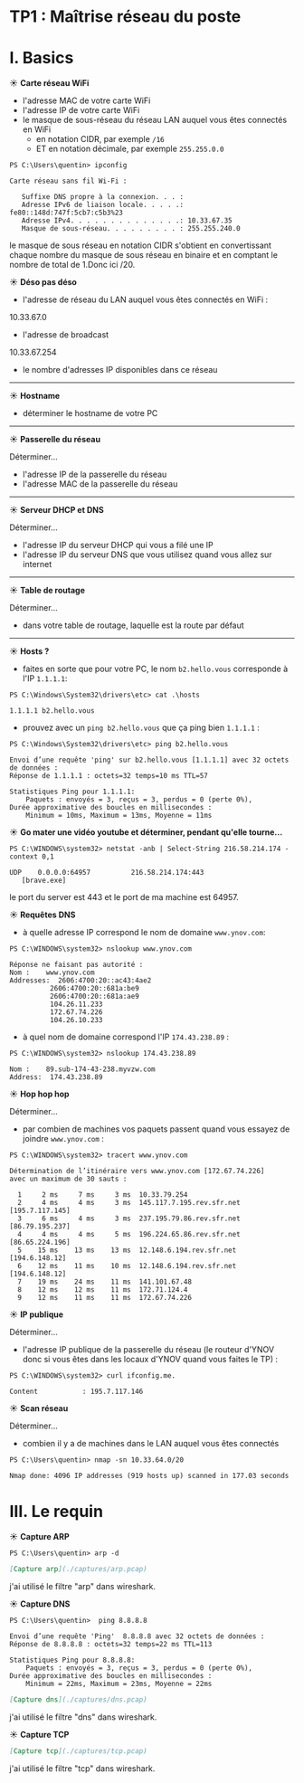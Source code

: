 # TP1 : Maîtrise réseau du poste

# I. Basics

☀️ **Carte réseau WiFi**

- l'adresse MAC de votre carte WiFi
- l'adresse IP de votre carte WiFi
- le masque de sous-réseau du réseau LAN auquel vous êtes connectés en WiFi
  - en notation CIDR, par exemple `/16`
  - ET en notation décimale, par exemple `255.255.0.0`

```
PS C:\Users\quentin> ipconfig

Carte réseau sans fil Wi-Fi :

   Suffixe DNS propre à la connexion. . . :
   Adresse IPv6 de liaison locale. . . . .: fe80::148d:747f:5cb7:c5b3%23
   Adresse IPv4. . . . . . . . . . . . . .: 10.33.67.35
   Masque de sous-réseau. . . . . . . . . : 255.255.240.0
```

le masque de sous réseau en notation CIDR s'obtient en convertissant chaque nombre du masque de sous réseau en binaire et en comptant le nombre de total de 1.Donc ici /20.


☀️ **Déso pas déso**

- l'adresse de réseau du LAN auquel vous êtes connectés en WiFi : 

10.33.67.0

- l'adresse de broadcast

10.33.67.254

- le nombre d'adresses IP disponibles dans ce réseau

---

☀️ **Hostname**

- déterminer le hostname de votre PC

---

☀️ **Passerelle du réseau**

Déterminer...

- l'adresse IP de la passerelle du réseau
- l'adresse MAC de la passerelle du réseau

---

☀️ **Serveur DHCP et DNS**

Déterminer...

- l'adresse IP du serveur DHCP qui vous a filé une IP
- l'adresse IP du serveur DNS que vous utilisez quand vous allez sur internet

---

☀️ **Table de routage**

Déterminer...

- dans votre table de routage, laquelle est la route par défaut

---


☀️ **Hosts ?**

- faites en sorte que pour votre PC, le nom `b2.hello.vous` corresponde à l'IP `1.1.1.1`:

```
PS C:\Windows\System32\drivers\etc> cat .\hosts

1.1.1.1 b2.hello.vous
```

- prouvez avec un `ping b2.hello.vous` que ça ping bien `1.1.1.1` : 

```
PS C:\Windows\System32\drivers\etc> ping b2.hello.vous

Envoi d’une requête 'ping' sur b2.hello.vous [1.1.1.1] avec 32 octets de données :
Réponse de 1.1.1.1 : octets=32 temps=10 ms TTL=57

Statistiques Ping pour 1.1.1.1:
    Paquets : envoyés = 3, reçus = 3, perdus = 0 (perte 0%),
Durée approximative des boucles en millisecondes :
    Minimum = 10ms, Maximum = 13ms, Moyenne = 11ms
```


☀️ **Go mater une vidéo youtube et déterminer, pendant qu'elle tourne...**

```
PS C:\WINDOWS\system32> netstat -anb | Select-String 216.58.214.174 -context 0,1

UDP    0.0.0.0:64957          216.58.214.174:443
   [brave.exe]
```

le port du server est 443 et le port de ma machine est 64957.

☀️ **Requêtes DNS**

- à quelle adresse IP correspond le nom de domaine `www.ynov.com`:

```
PS C:\WINDOWS\system32> nslookup www.ynov.com

Réponse ne faisant pas autorité :
Nom :    www.ynov.com
Addresses:  2606:4700:20::ac43:4ae2
          2606:4700:20::681a:be9
          2606:4700:20::681a:ae9
          104.26.11.233
          172.67.74.226
          104.26.10.233
```

- à quel nom de domaine correspond l'IP `174.43.238.89` :

```
PS C:\WINDOWS\system32> nslookup 174.43.238.89

Nom :    89.sub-174-43-238.myvzw.com
Address:  174.43.238.89
```

☀️ **Hop hop hop**

Déterminer...

- par combien de machines vos paquets passent quand vous essayez de joindre `www.ynov.com` :

```
PS C:\WINDOWS\system32> tracert www.ynov.com

Détermination de l’itinéraire vers www.ynov.com [172.67.74.226]
avec un maximum de 30 sauts :

  1     2 ms     7 ms     3 ms  10.33.79.254
  2     4 ms     4 ms     3 ms  145.117.7.195.rev.sfr.net [195.7.117.145]
  3     6 ms     4 ms     3 ms  237.195.79.86.rev.sfr.net [86.79.195.237]
  4     4 ms     4 ms     5 ms  196.224.65.86.rev.sfr.net [86.65.224.196]
  5    15 ms    13 ms    13 ms  12.148.6.194.rev.sfr.net [194.6.148.12]
  6    12 ms    11 ms    10 ms  12.148.6.194.rev.sfr.net [194.6.148.12]
  7    19 ms    24 ms    11 ms  141.101.67.48
  8    12 ms    12 ms    11 ms  172.71.124.4
  9    12 ms    11 ms    11 ms  172.67.74.226
```

☀️ **IP publique**

Déterminer...

- l'adresse IP publique de la passerelle du réseau (le routeur d'YNOV donc si vous êtes dans les locaux d'YNOV quand vous faites le TP) :

```
PS C:\WINDOWS\system32> curl ifconfig.me.

Content           : 195.7.117.146
```

☀️ **Scan réseau**

Déterminer...

- combien il y a de machines dans le LAN auquel vous êtes connectés

```
PS C:\Users\quentin> nmap -sn 10.33.64.0/20

Nmap done: 4096 IP addresses (919 hosts up) scanned in 177.03 seconds
```

# III. Le requin

☀️ **Capture ARP**

```
PS C:\Users\quentin> arp -d
```
```markdown
[Capture arp](./captures/arp.pcap)
```

j'ai utilisé le filtre "arp" dans wireshark.

☀️ **Capture DNS**


```
PS C:\Users\quentin>  ping 8.8.8.8

Envoi d’une requête 'Ping'  8.8.8.8 avec 32 octets de données :
Réponse de 8.8.8.8 : octets=32 temps=22 ms TTL=113

Statistiques Ping pour 8.8.8.8:
    Paquets : envoyés = 3, reçus = 3, perdus = 0 (perte 0%),
Durée approximative des boucles en millisecondes :
    Minimum = 22ms, Maximum = 23ms, Moyenne = 22ms
```
```markdown
[Capture dns](./captures/dns.pcap)
```

j'ai utilisé le filtre "dns" dans wireshark.

☀️ **Capture TCP**

```markdown
[Capture tcp](./captures/tcp.pcap)
```

j'ai utilisé le filtre "tcp" dans wireshark.